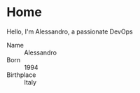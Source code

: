 # Home

Hello, I'm Alessandro, a passionate DevOps 


<dl>
<dt>Name</dt>
<dd>Alessandro</dd>
<dt>Born</dt>
<dd>1994</dd>
<dt>Birthplace</dt>
<dd>Italy</dd>
</dl>

